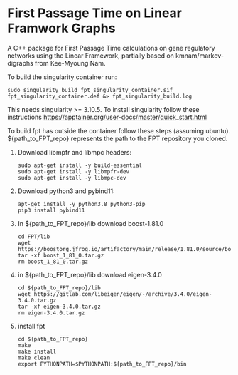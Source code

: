# First Passage Time on Linear Framwork Graphs

A C++ package for First Passage Time calculations on gene regulatory networks using the Linear Framework, partially based on kmnam/markov-digraphs from Kee-Myoung Nam.

To build the singularity container run: 
```
sudo singularity build fpt_singularity_container.sif fpt_singularity_container.def &> fpt_singularity_build.log
```
This needs singularity >= 3.10.5. To install singularity follow these instructions https://apptainer.org/user-docs/master/quick_start.html

To build fpt has outside the container follow these steps (assuming ubuntu). ${path_to_FPT_repo} represents the path to the FPT repository you cloned.  
1) Download libmpfr and libmpc headers:
   
    ```
    sudo apt-get install -y build-essential
    sudo apt-get install -y libmpfr-dev
    sudo apt-get install -y libmpc-dev
    ```
    
2) Download python3 and pybind11:

    ```
    apt-get install -y python3.8 python3-pip
    pip3 install pybind11
    ```
3) In ${path_to_FPT_repo}/lib download boost-1.81.0

    ```
    cd FPT/lib
    wget https://boostorg.jfrog.io/artifactory/main/release/1.81.0/source/boost_1_81_0.tar.gz
    tar -xf boost_1_81_0.tar.gz
    rm boost_1_81_0.tar.gz
    ```

4) in ${path_to_FPT_repo}/lib download eigen-3.4.0

    ```
    cd ${path_to_FPT_repo}/lib
    wget https://gitlab.com/libeigen/eigen/-/archive/3.4.0/eigen-3.4.0.tar.gz
    tar -xf eigen-3.4.0.tar.gz
    rm eigen-3.4.0.tar.gz
    ```

5) install fpt
    
    ```
    cd ${path_to_FPT_repo}
    make
    make install
    make clean
    export PYTHONPATH=$PYTHONPATH:${path_to_FPT_repo}/bin
    ```





